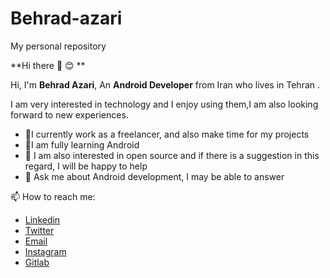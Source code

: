 # Behrad-azari
My personal repository


**Hi there 👋 😊 **

Hi, I'm **Behrad Azari**, An **Android Developer** from Iran who lives in Tehran .

I am very interested in technology and I enjoy using them,I am also looking forward to new experiences.



* 🔭I currently work as a freelancer, and also make time for my projects
* 🌱I am fully learning Android
* 👯 I am also interested in open source and if there is a suggestion in this regard, I will be happy to help
* 💬 Ask me about Android development, I may be able to answer



📫 How to reach me:

-  [Linkedin](https://www.linkedin.com/in/behrad-azari-5058/)
-   [Twitter](https://twitter.com/TechBehrad)
-  [ Email](mailto:behrad.tech@yahoo.com?subject=[GitHub]%20Source%20Han%20Sans)
-  [Instagram](https://www.instagram.com/behrad.tech/)
-  [Gitlab](https://gitlab.com/Behrad.Azari)



